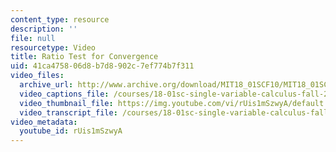 ```yaml
---
content_type: resource
description: ''
file: null
resourcetype: Video
title: Ratio Test for Convergence
uid: 41ca4758-06d8-b7d8-902c-7ef774b7f311
video_files:
  archive_url: http://www.archive.org/download/MIT18_01SCF10/MIT18_01SCF10Rec_74_300k.mp4
  video_captions_file: /courses/18-01sc-single-variable-calculus-fall-2010/e99491a564935bee932ef8667392003c_rUis1mSzwyA.vtt
  video_thumbnail_file: https://img.youtube.com/vi/rUis1mSzwyA/default.jpg
  video_transcript_file: /courses/18-01sc-single-variable-calculus-fall-2010/723b8b48454fec14ad13c650609703a5_rUis1mSzwyA.pdf
video_metadata:
  youtube_id: rUis1mSzwyA
---
```


